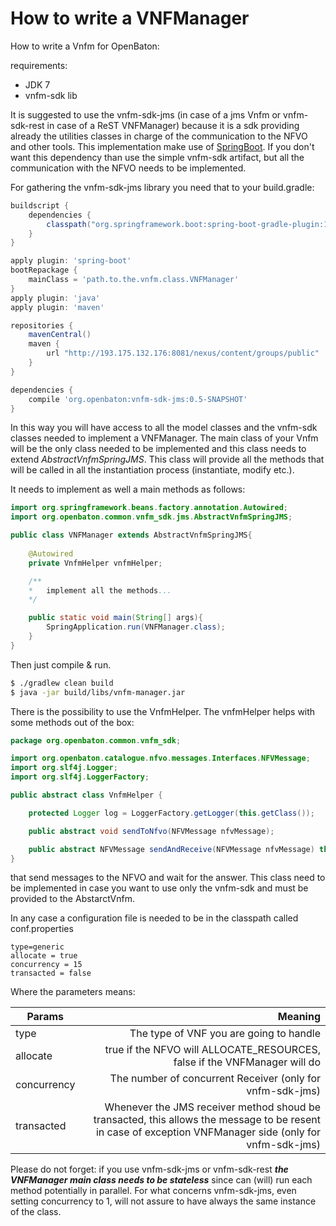 How to write a VNFManager
=========================

How to write a Vnfm for OpenBaton:

requirements:
* JDK 7
* vnfm-sdk lib

It is suggested to use the vnfm-sdk-jms (in case of a jms Vnfm or vnfm-sdk-rest in case of a ReST VNFManager) because it is a sdk providing already the utilities classes in charge of the communication to the NFVO and other tools. This implementation make use of [SpringBoot][spring-boot]. If you don't want this dependency than use the simple vnfm-sdk artifact, but all the communication with the NFVO needs to be implemented.

For gathering the vnfm-sdk-jms library you need that to your build.gradle:

```gradle
buildscript {
    dependencies {
        classpath("org.springframework.boot:spring-boot-gradle-plugin:1.2.6.RELEASE")
    }
}

apply plugin: 'spring-boot'
bootRepackage {
    mainClass = 'path.to.the.vnfm.class.VNFManager'
}
apply plugin: 'java'
apply plugin: 'maven'

repositories {
    mavenCentral()
    maven {
        url "http://193.175.132.176:8081/nexus/content/groups/public"
    }
}

dependencies {
    compile 'org.openbaton:vnfm-sdk-jms:0.5-SNAPSHOT' 
}
```

In this way you will have access to all the model classes and the vnfm-sdk classes needed to implement a VNFManager. The main class of your Vnfm will be the only class needed to be implemented and this class needs to extend *AbstractVnfmSpringJMS*. This class will provide all the methods that will be called in all the instantiation process (instantiate, modify etc.).

It needs to implement as well a main methods as follows:

```java
import org.springframework.beans.factory.annotation.Autowired;
import org.openbaton.common.vnfm_sdk.jms.AbstractVnfmSpringJMS;

public class VNFManager extends AbstractVnfmSpringJMS{
	
	@Autowired
	private VnfmHelper vnfmHelper;

	/**
	*	implement all the methods...
	*/

	public static void main(String[] args){
		SpringApplication.run(VNFManager.class);
	}
}
```


Then just compile & run. 

```bash
$ ./gradlew clean build
$ java -jar build/libs/vnfm-manager.jar
```

There is the possibility to use the VnfmHelper. The vnfmHelper helps with some methods out of the box:

```java
package org.openbaton.common.vnfm_sdk;

import org.openbaton.catalogue.nfvo.messages.Interfaces.NFVMessage;
import org.slf4j.Logger;
import org.slf4j.LoggerFactory;

public abstract class VnfmHelper {

    protected Logger log = LoggerFactory.getLogger(this.getClass());

    public abstract void sendToNfvo(NFVMessage nfvMessage);

    public abstract NFVMessage sendAndReceive(NFVMessage nfvMessage) throws Exception;
}
```

that send messages to the NFVO and wait for the answer.
This class need to be implemented in case you want to use only the vnfm-sdk and must be provided to the AbstarctVnfm.

In any case a configuration file is needed to be in the classpath called conf.properties
```properties
type=generic
allocate = true
concurrency = 15
transacted = false
```
Where the parameters means:

| Params          				| Meaning       																|
| -------------   				| -------------:																|
| type  						| The type of VNF you are going to handle 						|
| allocate 						| true if the NFVO will ALLOCATE_RESOURCES, false if the VNFManager will do      	|
| concurrency	 						| The number of concurrent Receiver (only for vnfm-sdk-jms)|
| transacted 						| Whenever the JMS receiver method shoud be transacted, this allows the message to be resent in case of exception VNFManager side (only for vnfm-sdk-jms)     	|

Please do not forget: if you use vnfm-sdk-jms or vnfm-sdk-rest **_the VNFManager main class needs to be stateless_** since can (will) run each method potentially in parallel. For what concerns vnfm-sdk-jms, even setting concurrency to 1, will not assure to have always the same instance of the class.

<!---
References
-->

[spring-boot]: http://projects.spring.io/spring-boot/
